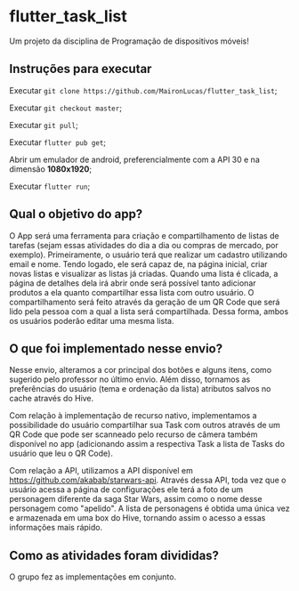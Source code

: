 # flutter_task_list

Um projeto da disciplina de Programação de dispositivos móveis!

## Instruções para executar

Executar `git clone https://github.com/MaironLucas/flutter_task_list`;

Executar `git checkout master`;

Executar `git pull`;

Executar `flutter pub get`;

Abrir um emulador de android, preferencialmente com a API 30 e na dimensão **1080x1920**;

Executar `flutter run`;

## Qual o objetivo do app?

O App será uma ferramenta para criação e compartilhamento de listas de tarefas (sejam essas atividades do dia a dia ou compras de mercado, por exemplo). Primeiramente, o usuário terá que realizar um cadastro utilizando email e nome. Tendo logado, ele será capaz de, na página inicial, criar novas listas e visualizar as listas já criadas. Quando uma lista é clicada, a página de detalhes dela irá abrir onde será possível tanto adicionar produtos a ela quanto compartilhar essa lista com outro usuário. O compartilhamento será feito através da geração de um QR Code que será lido pela pessoa com a qual a lista será compartilhada. Dessa forma, ambos os usuários poderão editar uma mesma lista.

## O que foi implementado nesse envio?

Nesse envio, alteramos a cor principal dos botões e alguns itens, como sugerido pelo professor no último envio. Além disso, tornamos as preferências do usuário (tema e ordenação da lista) atributos salvos no cache através do Hive. 

Com relação à implementação de recurso nativo, implementamos a possibilidade do usuário compartilhar sua Task com outros através de um QR Code que pode ser scanneado pelo recurso de câmera também disponível no app (adicionando assim a respectiva Task a lista de Tasks do usuário que leu o QR Code).

Com relação a API, utilizamos a API disponível em https://github.com/akabab/starwars-api. Através dessa API, toda vez que o usuário acessa a página de configurações ele terá a foto de um personagem diferente da saga Star Wars, assim como o nome desse personagem como "apelido". A lista de personagens é obtida uma única vez e armazenada em uma box do Hive, tornando assim o acesso a essas informações mais rápido.

## Como as atividades foram divididas?
O grupo fez as implementações em conjunto.